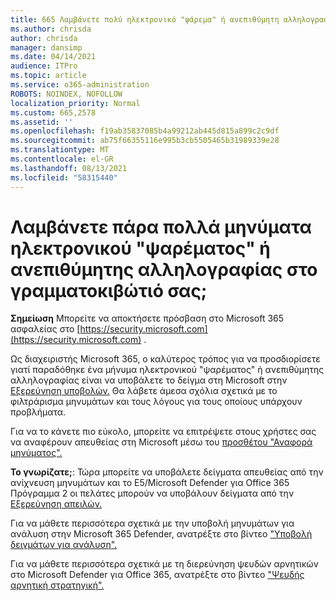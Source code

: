 ```yaml
---
title: 665 Λαμβάνετε πολύ ηλεκτρονικό "ψάρεμα" ή ανεπιθύμητη αλληλογραφία στο γραμματοκιβώτιό σας;
ms.author: chrisda
author: chrisda
manager: dansimp
ms.date: 04/14/2021
audience: ITPro
ms.topic: article
ms.service: o365-administration
ROBOTS: NOINDEX, NOFOLLOW
localization_priority: Normal
ms.custom: 665,2578
ms.assetid: ''
ms.openlocfilehash: f19ab35837085b4a99212ab445d815a899c2c9df
ms.sourcegitcommit: ab75f66355116e995b3cb5505465b31989339e28
ms.translationtype: MT
ms.contentlocale: el-GR
ms.lasthandoff: 08/13/2021
ms.locfileid: "58315440"
---
```

# <a name="are-you-receiving-too-much-phish-or-spam-in-your-mailbox"></a>Λαμβάνετε πάρα πολλά μηνύματα ηλεκτρονικού "ψαρέματος" ή ανεπιθύμητης αλληλογραφίας στο γραμματοκιβώτιό σας;

**Σημείωση** Μπορείτε να αποκτήσετε πρόσβαση στο Microsoft 365 ασφαλείας στο [https://security.microsoft.com](https://security.microsoft.com) .

Ως διαχειριστής Microsoft 365, ο καλύτερος τρόπος για να προσδιορίσετε γιατί παραδόθηκε ένα μήνυμα ηλεκτρονικού "ψαρέματος" ή ανεπιθύμητης αλληλογραφίας είναι να υποβάλετε το δείγμα στη Microsoft στην [Εξερεύνηση υποβολών.](https://security.microsoft.com/reportsubmission) Θα λάβετε άμεσα σχόλια σχετικά με το φιλτράρισμα μηνυμάτων και τους λόγους για τους οποίους υπάρχουν προβλήματα.

Για να το κάνετε πιο εύκολο, μπορείτε να επιτρέψετε στους χρήστες σας να αναφέρουν απευθείας στη Microsoft μέσω του [προσθέτου "Αναφορά μηνύματος".](https://appsource.microsoft.com/product/office/WA104381180?src=office&tab=Overview)

**Το γνωρίζατε;**: Τώρα μπορείτε [](https://security.microsoft.com/messagetrace) να υποβάλετε δείγματα απευθείας από την ανίχνευση μηνυμάτων και το E5/Microsoft Defender για Office 365 Πρόγραμμα 2 οι πελάτες μπορούν να υποβάλουν δείγματα από την [Εξερεύνηση απειλών.](https://docs.microsoft.com/microsoft-365/security/office-365-security/threat-explorer)

Για να μάθετε περισσότερα σχετικά με την υποβολή μηνυμάτων για ανάλυση στην Microsoft 365 Defender, ανατρέξτε στο βίντεο ["Υποβολή δειγμάτων για ανάλυση".](https://go.microsoft.com/fwlink/?linkid=2166435)

Για να μάθετε περισσότερα σχετικά με τη διερεύνηση ψευδών αρνητικών στο Microsoft Defender για Office 365, ανατρέξτε στο βίντεο ["Ψευδής αρνητική στρατηγική".](https://go.microsoft.com/fwlink/?linkid=2166434)

